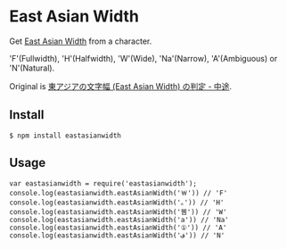 # East Asian Width

Get [East Asian Width](http://www.unicode.org/reports/tr11/) from a character.

'F'(Fullwidth), 'H'(Halfwidth), 'W'(Wide), 'Na'(Narrow), 'A'(Ambiguous) or 'N'(Natural).

Original is [東アジアの文字幅 (East Asian Width) の判定 - 中途](http://d.hatena.ne.jp/takenspc/20111126#1322252878).

## Install

    $ npm install eastasianwidth

## Usage

    var eastasianwidth = require('eastasianwidth');
    console.log(eastasianwidth.eastAsianWidth('￦')) // 'F'
    console.log(eastasianwidth.eastAsianWidth('｡')) // 'H'
    console.log(eastasianwidth.eastAsianWidth('뀀')) // 'W'
    console.log(eastasianwidth.eastAsianWidth('a')) // 'Na'
    console.log(eastasianwidth.eastAsianWidth('①')) // 'A'
    console.log(eastasianwidth.eastAsianWidth('ف')) // 'N'
